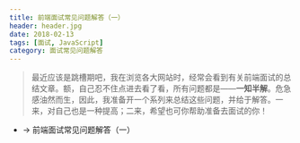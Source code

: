 ```yaml
---
title: 前端面试常见问题解答（一）
header: header.jpg
date: 2018-02-13
tags: [面试, JavaScript]
category: 面试常见问题解答
---
```


> 最近应该是跳槽期吧，我在浏览各大网站时，经常会看到有关前端面试的总结文章。额，自己忍不住点进去看了看，所有问题都是——**一知半解**。危急感油然而生，因此，我准备开一个系列来总结这些问题，并给于解答。一来，对自己也是一种提高；二来，希望也可你帮助准备去面试的你！

- → 前端面试常见问题解答（一）
